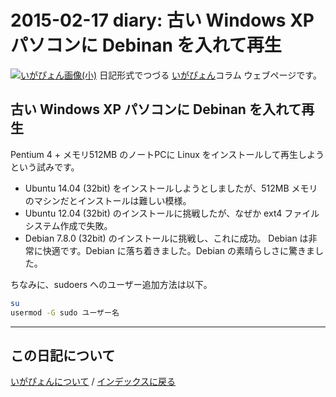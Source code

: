 2015-02-17 diary: 古い Windows XP パソコンに Debinan を入れて再生
=====================================================================================================
[![いがぴょん画像(小)](https://igapyon.github.io/diary/images/iga200306s.jpg "いがぴょん")](https://igapyon.github.io/diary/memo/memoigapyon.html) 日記形式でつづる [いがぴょん](https://igapyon.github.io/diary/memo/memoigapyon.html)コラム ウェブページです。

## 古い Windows XP パソコンに Debinan を入れて再生

Pentium 4 + メモリ512MB のノートPCに Linux をインストールして再生しようという試みです。
* Ubuntu 14.04 (32bit) をインストールしようとしましたが、512MB メモリのマシンだとインストールは難しい模様。
* Ubuntu 12.04 (32bit) のインストールに挑戦したが、なぜか ext4 ファイルシステム作成で失敗。
* Debian 7.8.0 (32bit) のインストールに挑戦し、これに成功。
Debian は非常に快適です。Debian に落ち着きました。Debian の素晴らしさに驚きました。

ちなみに、sudoers へのユーザー追加方法は以下。
```sh
su
usermod -G sudo ユーザー名
```



----------------------------------------------------------------------------------------------------

## この日記について
[いがぴょんについて](http://www.igapyon.jp/igapyon/diary/memo/memoigapyon.html) / [インデックスに戻る](https://igapyon.github.io/diary/idxall.html)
